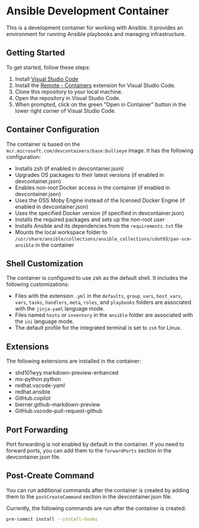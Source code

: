# Ansible Development Container

This is a development container for working with Ansible. It provides an environment for running Ansible playbooks and
managing infrastructure.

## Getting Started

To get started, follow these steps:

1. Install [Visual Studio Code](https://code.visualstudio.com/)
2. Install
   the [Remote - Containers](https://marketplace.visualstudio.com/items?itemName=ms-vscode-remote.remote-containers)
   extension for Visual Studio Code.
3. Clone this repository to your local machine.
4. Open the repository in Visual Studio Code.
5. When prompted, click on the green "Open in Container" button in the lower right corner of Visual Studio Code.

## Container Configuration

The container is based on the `mcr.microsoft.com/devcontainers/base:bullseye` image. It has the following configuration:

- Installs zsh (if enabled in devcontainer.json)
- Upgrades OS packages to their latest versions (if enabled in devcontainer.json)
- Enables non-root Docker access in the container (if enabled in devcontainer.json)
- Uses the OSS Moby Engine instead of the licensed Docker Engine (if enabled in devcontainer.json)
- Uses the specified Docker version (if specified in devcontainer.json)
- Installs the required packages and sets up the non-root user
- Installs Ansible and its dependencies from the `requirements.txt` file
- Mounts the local workspace folder to `/usr/share/ansible/collections/ansible_collections/cdot65/pan-scm-ansible` in
  the
  container

## Shell Customization

The container is configured to use zsh as the default shell. It includes the following customizations:

- Files with the extension `.yml` in the `defaults`, `group_vars`, `host_vars`, `vars`, `tasks`, `handlers`, `meta`,
  `roles`, and `playbooks` folders are associated with the `jinja-yaml` language mode.
- Files named `hosts` or `inventory` in the `ansible` folder are associated with the `ini` language mode.
- The default profile for the integrated terminal is set to `zsh` for Linux.

## Extensions

The following extensions are installed in the container:

- shd101wyy.markdown-preview-enhanced
- ms-python.python
- redhat.vscode-yaml
- redhat.ansible
- GitHub.copilot
- bierner.github-markdown-preview
- GitHub.vscode-pull-request-github

## Port Forwarding

Port forwarding is not enabled by default in the container. If you need to forward ports, you can add them to the
`forwardPorts` section in the devcontainer.json file.

## Post-Create Command

You can run additional commands after the container is created by adding them to the `postCreateCommand` section in the
devcontainer.json file.

Currently, the following commands are run after the container is created:

```bash
pre-commit install --install-hooks
```
